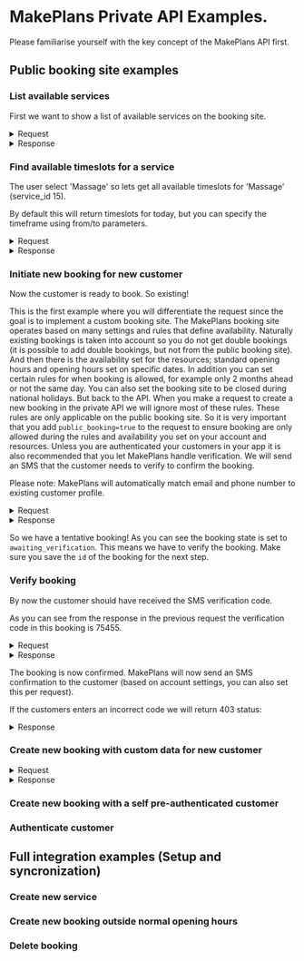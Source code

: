 # MakePlans Private API Examples.

Please familiarise yourself with the key concept of the MakePlans API first.

## Public booking site examples

### List available services

First we want to show a list of available services on the booking site.

<details><summary>Request</summary>
```bash
curl "https://youraccount.test.makeplans.net/api/v1/services" \
     -H 'User-Agent: YourAppName (http://example.org)' \
     -H 'Accept: application/json' \
     -u 'YOURAPIKEY:'
```
</details>

<details><summary>Response</summary>
```curlrc
HTTP/1.1 200 OK
Content-Type: application/json; charset=utf-8
```


```json
[
  {
    "service": {
      "id": 16,
      "title": "Body scrub",
      "created_at": "2020-01-24T06:24:16+01:00",
      "updated_at": "2020-01-24T06:25:15+01:00",
      "interval": 45,
      "has_day_booking": false,
      "booking_capacity": 1,
      "day_booking_specify_time": null,
      "max_slots": 1,
      "same_day": false,
      "price": null,
      "active": true,
      "interval_rounding": null,
      "template": null,
      "booking_type_id": 1,
      "description": null,
      "custom_data": null,
      "mail_confirmation": null,
      "mail_verification": null,
      "sms_confirmation": null,
      "sms_verification": null,
      "sms_reminder": null,
      "booking_form": null
    }
  },
  {
    "service": {
      "id": 15,
      "title": "Massage",
      "created_at": "2020-01-24T06:24:16+01:00",
      "updated_at": "2020-01-24T06:25:15+01:00",
      "interval": 60,
      "has_day_booking": false,
      "booking_capacity": 1,
      "day_booking_specify_time": null,
      "max_slots": 1,
      "same_day": false,
      "price": null,
      "active": true,
      "interval_rounding": null,
      "template": null,
      "booking_type_id": 1,
      "description": null,
      "custom_data": null,
      "mail_confirmation": null,
      "mail_verification": null,
      "sms_confirmation": null,
      "sms_verification": null,
      "sms_reminder": null,
      "booking_form": null
    }
  }
]
```
</details>

### Find available timeslots for a service

The user select 'Massage' so lets get all available timeslots for 'Massage' (service_id 15).

By default this will return timeslots for today, but you can specify the timeframe using from/to parameters.

<details><summary>Request</summary>
```bash
curl "https://youraccount.test.makeplans.net/api/v1/services/15/slots" \
     -H 'User-Agent: YourAppName (http://example.org)' \
     -H 'Accept: application/json' \
     -u 'YOURAPIKEY:'
```
</details>

<details><summary>Response</summary>
```curlrc
HTTP/1.1 200 OK
Content-Type: application/json; charset=utf-8
```

```json
[
  {
    "slot": {
      "timestamp": "2020-01-24T09:00:00+01:00",
      "timestamp_end": "2020-01-24T10:00:00+01:00",
      "formatted_timestamp": "Friday, 24 January 2020, 09:00",
      "formatted_timestamp_end": "Friday, 24 January 2020, 10:00",
      "free": 3,
      "available_resources": [
        10,
        11,
        12
      ],
      "maximum_capacity": 3
    }
  },
  {
    "slot": {
      "timestamp": "2020-01-24T10:00:00+01:00",
      "timestamp_end": "2020-01-24T11:00:00+01:00",
      "formatted_timestamp": "Friday, 24 January 2020, 10:00",
      "formatted_timestamp_end": "Friday, 24 January 2020, 11:00",
      "free": 3,
      "available_resources": [
        10,
        11,
        12
      ],
      "maximum_capacity": 3
    }
  },
  # More items not shown
]
```
</details>

### Initiate new booking for new customer

Now the customer is ready to book. So existing!

This is the first example where you will differentiate the request since the goal is to implement a custom booking site. The MakePlans booking site operates based on many settings and rules that define availability. Naturally existing bookings is taken into account so you do not get double bookings (it is possible to add double bookings, but not from the public booking site). And then there is the availability set for the resources; standard opening hours and opening hours set on specific dates. In addition you can set certain rules for when booking is allowed, for example only 2 months ahead or not the same day. You can also set the booking site to be closed during national holidays.
But back to the API. When you make a request to create a new booking in the private API we will ignore most of these rules. These rules are only applicable on the public booking site. So it is very important that you add `public_booking=true` to the request to ensure booking are only allowed during the rules and availability you set on your account and resources. Unless you are authenticated your customers in your app it is also recommended that you let MakePlans handle verification. We will send an SMS that the customer needs to verify to confirm the booking.

Please note: MakePlans will automatically match email and phone number to existing customer profile.

<details><summary>Request</summary>
```bash
curl -X "POST" "https://youraccount.test.makeplans.net/api/v1/bookings" \
     -H 'User-Agent: YourAppName (http://example.org)' \
     -H 'Accept: application/json' \
     -H 'Content-Type: application/x-www-form-urlencoded; charset=utf-8' \
     -u 'YOURAPIKEY:' \
     --data-urlencode "booking[service_id]=15" \
     --data-urlencode "booking[booked_from]=2020-01-27 14:00" \
     --data-urlencode "booking[booked_to]=2020-01-27 15:00" \
     --data-urlencode "booking[person_attributes][name]=Harald" \
     --data-urlencode "booking[person_attributes][phone_number]=+18338367888" \
     --data-urlencode "booking[public_booking]=true" \
     --data-urlencode "confirm=false"
```
</details>

<details><summary>Response</summary>
```curlrc
HTTP/1.1 200 OK
Content-Type: application/json; charset=utf-8
```

```json
{
  "booking": {
    "id": 208,
    "service_id": 15,
    "person_id": 95,
    "booked_from": "2020-01-27T14:00:00+01:00",
    "booked_to": "2020-01-27T15:00:00+01:00",
    "created_at": "2020-01-24T06:48:42+01:00",
    "updated_at": "2020-01-24T06:48:42+01:00",
    "verification_code": "75455",
    "expires_at": "2020-01-24T07:08:42+01:00",
    "count": 1,
    "notes": null,
    "resource_id": 11,
    "reminder_at": "2020-01-26T12:00:00+01:00",
    "reminded_at": null,
    "paid_at": null,
    "external_id": null,
    "state": "awaiting_verification",
    "verification_method": "sms",
    "custom_data": null,
    "revision_count": 0,
    "paid_amount": null,
    "event_id": null,
    "collection_id": null,
    "invoiced_at": null,
    "active": true,
    "person": {
      "id": 95,
      "email": null,
      "phonenumber": "+18338367888",
      "created_at": "2020-01-24T06:48:42+01:00",
      "updated_at": "2020-01-24T06:48:42+01:00",
      "name": "Harald",
      "custom_data": null,
      "date_of_birth": null,
      "external_id": null,
      "national_id_no": null,
      "street": null,
      "city": null,
      "postal_code": null,
      "state": null,
      "country_code": null,
      "notes": null
    },
    "resource": {
      "id": 11,
      "title": "Thor"
    },
    "service": {
      "id": 15,
      "title": "Massage"
    }
  }
}
```
</details>

So we have a tentative booking! As you can see the booking state is set to `awaiting_verification`. This means we have to verify the booking. Make sure you save the `id` of the booking for the next step.

### Verify booking

By now the customer should have received the SMS verification code.

As you can see from the response in the previous request the verification code in this booking is 75455.

<details><summary>Request</summary>
```bash
curl -X "PUT" "https://youraccount.test.makeplans.net/api/v1/bookings/208/verify_code" \
     -H 'User-Agent: YourAppName (http://example.org)' \
     -H 'Accept: application/json' \
     -H 'Content-Type: application/x-www-form-urlencoded; charset=utf-8' \
     -u 'YOURAPIKEY:' \
     --data-urlencode "verification_code=75455"
```
</details>

<details><summary>Response</summary>
```curlrc
HTTP/1.1 200 OK
Content-Type: application/json; charset=utf-8
```

```json
{
  "booking": {
    "id": 208,
    "verification_code": "75455",
    "state": "confirmed",
    "event_id": null,
    "service_id": 15,
    "expires_at": null,
    "resource_id": 11,
    "person_id": 95,
    "booked_from": "2020-01-27T14:00:00+01:00",
    "booked_to": "2020-01-27T15:00:00+01:00",
    "reminder_at": "2020-01-26T12:00:00+01:00",
    "count": 1,
    "reminded_at": null,
    "created_at": "2020-01-24T06:48:42+01:00",
    "updated_at": "2020-01-24T06:56:09+01:00",
    "notes": null,
    "paid_at": null,
    "external_id": null,
    "verification_method": "sms",
    "custom_data": null,
    "revision_count": 1,
    "paid_amount": null,
    "collection_id": null,
    "invoiced_at": null,
    "active": true,
    "person": {
      "id": 95,
      "email": null,
      "phonenumber": "+18338367888",
      "created_at": "2020-01-24T06:48:42+01:00",
      "updated_at": "2020-01-24T06:48:42+01:00",
      "name": "Harald",
      "custom_data": null,
      "date_of_birth": null,
      "external_id": null,
      "national_id_no": null,
      "street": null,
      "city": null,
      "postal_code": null,
      "state": null,
      "country_code": null,
      "notes": null
    },
    "resource": {
      "id": 11,
      "title": "Thor"
    },
    "service": {
      "id": 15,
      "title": "Massage"
    }
  }
}
```
</details>

The booking is now confirmed. MakePlans will now send an SMS confirmation to the customer (based on account settings, you can also set this per request).

If the customers enters an incorrect code we will return 403 status:

<details><summary>Response</summary>
```curlrc
HTTP/1.1 403 Forbidden
Content-Type: application/json; charset=utf-8
```

```json
{
  "verification_code": [
    "is invalid"
  ]
}
```
</details>

### Create new booking with custom data for new customer

<details><summary>Request</summary>
```curlrc
curl -X "POST" "https://youraccount.test.makeplans.net/api/v1/bookings" \
     -H 'User-Agent: YourAppName (http://example.org)' \
     -H 'Accept: application/json' \
     -H 'Content-Type: application/x-www-form-urlencoded; charset=utf-8' \
     -u 'YOURAPIKEY:' \
     --data-urlencode "booking[service_id]=15" \
     --data-urlencode "booking[booked_from]=2020-01-27 14:00" \
     --data-urlencode "booking[booked_to]=2020-01-27 15:00" \
     --data-urlencode "booking[person_attributes][name]=Harald" \
     --data-urlencode "booking[person_attributes][phone_number]=+18338367888" \
     --data-urlencode "booking[public_booking]=true" \
     --data-urlencode "confirm=false" \
     --data-urlencode "booking[custom_data][problems]=Right leg" \
     --data-urlencode "booking[person_attributes][custom_data][member_id]=83632"
```
</details>

<details><summary>Response</summary>
```curlrc
HTTP/1.1 200 OK
Content-Type: application/json; charset=utf-8
```

```json
{
  "booking": {
    "id": 209,
    "service_id": 15,
    "person_id": 95,
    "booked_from": "2020-01-27T14:00:00+01:00",
    "booked_to": "2020-01-27T15:00:00+01:00",
    "created_at": "2020-01-24T07:01:50+01:00",
    "updated_at": "2020-01-24T07:01:50+01:00",
    "verification_code": "82691",
    "expires_at": "2020-01-24T07:21:50+01:00",
    "count": 1,
    "notes": null,
    "resource_id": 12,
    "reminder_at": "2020-01-26T12:00:00+01:00",
    "reminded_at": null,
    "paid_at": null,
    "external_id": null,
    "state": "awaiting_verification",
    "verification_method": "sms",
    "custom_data": {
      "problems": "Right leg"
    },
    "revision_count": 0,
    "paid_amount": null,
    "event_id": null,
    "collection_id": null,
    "invoiced_at": null,
    "active": true,
    "person": {
      "id": 95,
      "email": null,
      "phonenumber": "+18338367888",
      "created_at": "2020-01-24T06:48:42+01:00",
      "updated_at": "2020-01-24T06:48:42+01:00",
      "name": "Harald",
      "custom_data": {
        "member_id": "83632"
      },
      "custom_data": null,
      "date_of_birth": null,
      "external_id": null,
      "national_id_no": null,
      "street": null,
      "city": null,
      "postal_code": null,
      "state": null,
      "country_code": null,
      "notes": null
    },
    "resource": {
      "id": 12,
      "title": "Astrid"
    },
    "service": {
      "id": 15,
      "title": "Massage"
    }
  }
}
```
</details>

### Create new booking with a self pre-authenticated customer

### Authenticate customer

## Full integration examples (Setup and syncronization)

### Create new service

### Create new booking outside normal opening hours

### Delete booking

